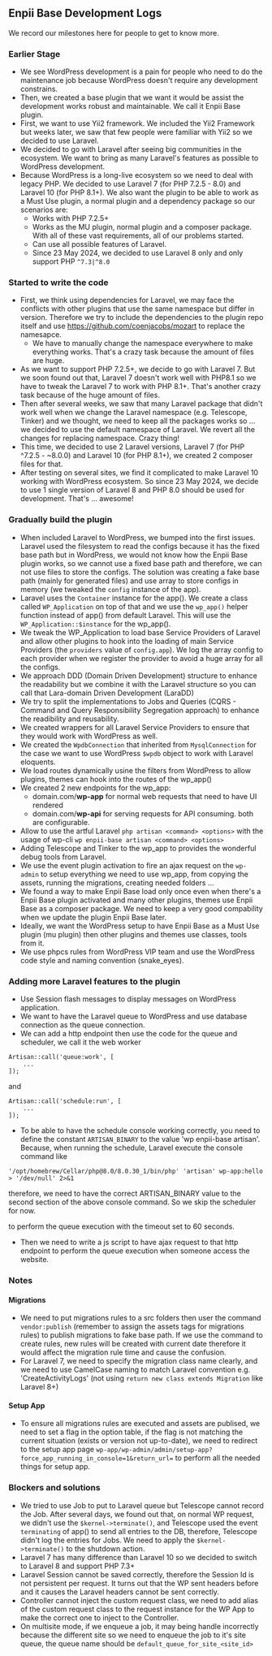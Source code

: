 ## Enpii Base Development Logs
We record our milestones here for people to get to know more.

### Earlier Stage
- We see WordPress development is a pain for people who need to do the maintenance job because WordPress doesn't require any development constrains.
- Then, we created a base plugin that we want it would be assist the development works robust and maintainable. We call it Enpii Base plugin.
- First, we want to use Yii2 framework. We included the Yii2 Framework but weeks later, we saw that few people were familiar with Yii2 so we decided to use Laravel.
- We decided to go with Laravel after seeing big communities in the ecosystem. We want to bring as many Laravel's features as possible to WordPress development.
- Because WordPress is a long-live ecosystem so we need to deal with legacy PHP. We decided to use Laravel 7 (for PHP 7.2.5 - 8.0) and Laravel 10 (for PHP 8.1+). We also want the plugin to be able to work as a Must Use plugin, a normal plugin and a dependency package so our scenarios are:
  - Works with PHP 7.2.5+
  - Works as the MU plugin, normal plugin and a composer package.
With all of these vast requirements, all of our problems started.
  - Can use all possible features of Laravel.
  - Since 23 May 2024, we decided to use Laravel 8 only and only support PHP `^7.3|^8.0`

### Started to write the code
- First, we think using dependencies for Laravel, we may face the conflicts with other plugins that use the same namespace but differ in version. Therefore we try to include the dependencies to the plugin repo itself and use https://github.com/coenjacobs/mozart to replace the namesapce.
  - We have to manually change the namespace everywhere to make everything works. That's a crazy task because the amount of files are huge.
- As we want to support PHP 7.2.5+, we decide to go with Laravel 7. But we soon found out that, Laravel 7 doesn't work well with PHP8.1 so we have to tweak the Laravel 7 to work with PHP 8.1+. That's another crazy task because of the huge amount of files.
- Then after several weeks, we saw that many Laravel package that didn't work well when we change the Laravel namespace (e.g. Telescope, Tinker) and we thought, we need to keep all the packages works so ... we decided to use the default namespace of Laravel. We revert all the changes for replacing namespace. Crazy thing!
- This time, we decided to use 2 Laravel versions, Laravel 7 (for PHP ^7.2.5 - ~8.0.0) and Laravel 10 (for PHP 8.1+), we created 2 composer files for that.
- After testing on several sites, we find it complicated to make Laravel 10 working with WordPress ecosystem. So since 23 May 2024, we decide to use 1 single version of Laravel 8 and PHP 8.0 should be used for development. That's ... awesome!

### Gradually build the plugin
- When included Laravel to WordPress, we bumped into the first issues. Laravel used the filesystem to read the configs because it has the fixed base path but in WordPress, we would not know how the Enpii Base plugin works, so we cannot use a fixed base path and therefore, we can not use files to store the configs. The solution was creating a fake base path (mainly for generated files) and use array to store configs in memory (we tweaked the `config` instance of the app).
- Laravel uses the `Container` instance for the app(). We create a class called `WP_Application` on top of that and we use the `wp_app()` helper function instead of app() from default Laravel. This will use the `WP_Application::$instance` for the wp_app().
- We tweak the WP_Application to load base Service Providers of Laravel and allow other plugins to hook into the loading of main Service Providers (the `providers` value of `config.app`). We log the array config to each provider when we register the provider to avoid a huge array for all the configs.
- We approach DDD (Domain Driven Development) structure to enhance the readability but we combine it with the Laravel structure so you can call that Lara-domain Driven Development (LaraDD)
- We try to split the implementations to Jobs and Queries (CQRS - Command and Query Responsibility Segregation approach) to enhance the readibility and reusability.
- We created wrappers for all Laravel Service Providers to ensure that they would work with WordPress as well.
- We created the `WpdbConnection` that inherited from `MysqlConnection` for the case we want to use WordPress `$wpdb` object to work with Laravel eloquents.
- We load routes dynamically usine the filters from WordPress to allow plugins, themes can hook into the routes of the wp_app()
- We created 2 new endpoints for the wp_app:
  - domain.com/**wp-app** for normal web requests that need to have UI rendered
  - domain.com/**wp-api** for serving requests for API consuming.
both are configurable.
- Allow to use the artful Laravel `php artisan <command> <options>` with the usage of wp-cli `wp enpii-base artisan <command> <options>`
- Adding Telescope and Tinker to the wp_app to provides the wonderful debug tools from Laravel.
- We use the event plugin activation to fire an ajax request on the `wp-admin` to setup everything we need to use wp_app, from copying the assets, running the migrations, creating needed folders ...
- We found a way to make Enpii Base load only once even when there's a Enpii Base plugin activated and many other plugins, themes use Enpii Base as a composer package. We need to keep a very good compability when we update the plugin Enpii Base later.
- Ideally, we want the WordPress setup to have Enpii Base as a Must Use plugin (mu plugin) then other plugins and themes use classes, tools from it.
- We use phpcs rules from WordPress VIP team and use the WordPress code style and naming convention (snake_eyes).

### Adding more Laravel features to the plugin
- Use Session flash messages to display messages on WordPress application.
- We want to have the Laravel queue to WordPress and use database connection as the queue connection.
- We can add a http endpoint then use the code for the queue and scheduler, we call it the web worker
```
Artisan::call('queue:work', [
	...
]);
```
and
```
Artisan::call('schedule:run', [
	...
]);
```
- To be able to have the schedule console working correctly, you need to define the constant `ARTISAN_BINARY` to the value 'wp enpii-base artisan'. Because, when running the schedule, Laravel execute the console command like
```
'/opt/homebrew/Cellar/php@8.0/8.0.30_1/bin/php' 'artisan' wp-app:hello > '/dev/null' 2>&1
```
therefore, we need to have the correct ARTISAN_BINARY value to the second section of the above console command. So we skip the scheduler for now.


to perform the queue execution with the timeout set to 60 seconds.
- Then we need to write a js script to have ajax request to that http endpoint to perform the queue execution when someone access the website.

### Notes
#### Migrations
- We need to put migrations rules to a src folders then user the command `vendor:publish` (remember to assign the assets tags for migrations rules) to publish migrations to fake base path. If we use the command to create rules, new rules will be created with current date therefore it would affect the migration rule time and cause the confusion.
- For Laravel 7, we need to specify the migration class name clearly, and we need to use CamelCase naming to match Laravel convention e.g. 'CreateActivityLogs' (not using `return new class extends Migration` like Laravel 8+)

#### Setup App
- To ensure all migrations rules are executed and assets are publised, we need to set a flag in the option table, if the flag is not matching the current situation (exists or version not up-to-date), we need to redirect to the setup app page `wp-app/wp-admin/admin/setup-app?force_app_running_in_console=1&return_url=` to perform all the needed things for setup app.

### Blockers and solutions
- We tried to use Job to put to Laravel queue but Telescope cannot record the Job. After several days, we found out that, on normal WP request, we didn't use the `$kernel->terminate()`, and Telescope used the event `terminating` of app() to send all entries to the DB, therefore, Telescope didn't log the entries for Jobs. We need to apply the `$kernel->terminate()` to the shutdown action.
- Laravel 7 has many difference than Laravel 10 so we decided to switch to Laravel 8 and support PHP 7.3+
- Laravel Session cannot be saved correctly, therefore the Session Id is not persistent per request. It turns out that the WP sent headers before and it causes the Laravel headers cannot be sent correctly.
- Controller cannot inject the custom request class, we need to add alias of the custom request class to the request instance for the WP App to make the correct one to inject to the Controller.
- On multisite mode, if we enqueue a job, it may being handle incorrectly because the different site so we need to enqueue the job to it's site queue, the queue name should be `default_queue_for_site_<site_id>`
